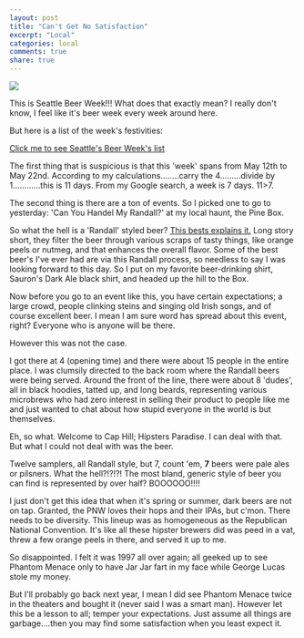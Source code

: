 ```yaml
---
layout: post
title: "Can't Get No Satisfaction"
excerpt: "Local"
categories: local
comments: true
share: true
---
```


![](http://expressivevoicedynamics.com/wp-content/uploads/2015/03/panda-disappointment.jpg)


This is Seattle Beer Week!!! What does that exactly mean? I really don't know, I feel like it's beer week every week around here. 

But here is a list of the week's festivities:

[Click me to see Seattle's Beer Week's list](http://www.seattlebeerweek.com/)


The first thing that is suspicious is that this 'week' spans from May 12th to May 22nd. According to my calculations........carry the 4.........divide by 1............this is 11 days. From my Google search, a week is 7 days. 11>7.

The second thing is there are a ton of events. So I picked one to go to yesterday: 'Can You Handel My Randall?' at my local haunt, the Pine Box.

So what the hell is a 'Randall' styled beer? [This bests explains it.](http://www.hoppytrailsbeernews.com/beer-trivia/what-is-a-randall/) Long story short, they filter the beer through various scraps of tasty things, like orange peels or nutmeg, and that enhances the overall flavor. Some of the best beer's I've ever had are via this Randall process, so needless to say I was looking forward to this day. So I put on my favorite beer-drinking shirt, Sauron's Dark Ale black shirt, and headed up the hill to the Box.

Now before you go to an event like this, you have certain expectations; a large crowd, people clinking steins and singing old Irish songs, and of course excellent beer. I mean I am sure word has spread about this event, right? Everyone who is anyone will be there.

However this was not the case.

I got there at 4 (opening time) and there were about 15 people in the entire place. I was clumsily directed to the back room where the Randall beers were being served. Around the front of the line, there were about 8 'dudes', all in black hoodies, tatted up, and long beards, representing various microbrews who had zero interest in selling their product to people like me and just wanted to chat about how stupid everyone in the world is but themselves. 

Eh, so what. Welcome to Cap Hill; Hipsters Paradise. I can deal with that. But what I could not deal with was the beer.

Twelve samplers, all Randall style, but 7, count 'em, **7** beers were pale ales or pilsners. What the hell?!?!?! The most bland, generic style of beer you can find is represented by over half? BOOOOOO!!!! 

I just don't get this idea that when it's spring or summer, dark beers are not on tap. Granted, the PNW loves their hops and their IPAs, but c'mon. There needs to be diversity. This lineup was as homogeneous as the Republican National Convention. It's like all these hipster brewers did was peed in a vat, threw a few orange peels in there, and served it up to me. 


So disappointed. I felt it was 1997 all over again; all geeked up to see Phantom Menace only to have Jar Jar fart in my face while George Lucas stole my money. 

But I'll probably go back next year, I mean I did see Phantom Menace twice in the theaters and bought it (never said I was a smart man). However let this be a lesson to all; temper your expectations. Just assume all things are garbage....then you may find some satisfaction when you least expect it.



